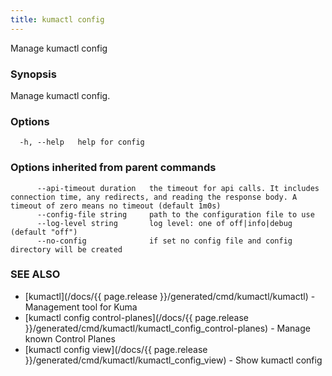 ```yaml
---
title: kumactl config
---
```


Manage kumactl config

### Synopsis

Manage kumactl config.

### Options

```
  -h, --help   help for config
```

### Options inherited from parent commands

```
      --api-timeout duration   the timeout for api calls. It includes connection time, any redirects, and reading the response body. A timeout of zero means no timeout (default 1m0s)
      --config-file string     path to the configuration file to use
      --log-level string       log level: one of off|info|debug (default "off")
      --no-config              if set no config file and config directory will be created
```

### SEE ALSO

* [kumactl](/docs/{{ page.release }}/generated/cmd/kumactl/kumactl)	 - Management tool for Kuma
* [kumactl config control-planes](/docs/{{ page.release }}/generated/cmd/kumactl/kumactl_config_control-planes)	 - Manage known Control Planes
* [kumactl config view](/docs/{{ page.release }}/generated/cmd/kumactl/kumactl_config_view)	 - Show kumactl config


